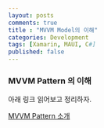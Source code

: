 ```yaml
---
layout: posts
comments: true
title : "MVVM Model의 이해"
categories: Development
tags: [Xamarin, MAUI, C#]
published: false
---
```


### MVVM Pattern 의 이해

아래 링크 읽어보고 정리하자.

[MVVM Pattern 소개](https://kaki104.tistory.com/830?fbclid=IwAR0kcXxeY2nABss0f0CVFxSc0MHw8o8AySEquMw4j4t-8YgdaYGpuR8-dLQ)

